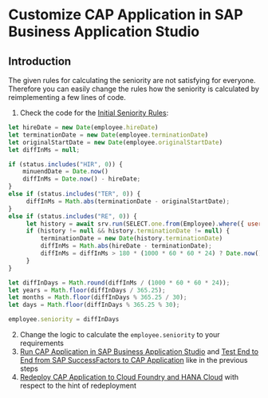 # Customize CAP Application in SAP Business Application Studio

## Introduction
The given rules for calculating the seniority are not satisfying for everyone. Therefore you can easily change the rules how the seniority is calculated by reimplementing a few lines of code.

1. Check the code for the [Initial Seniority Rules](https://github.com/SAP-samples/successfactors-extension-calculate-employee-seniority/blob/main/srv/emp-service.js#L32-L57):

```javascript
let hireDate = new Date(employee.hireDate)
let terminationDate = new Date(employee.terminationDate)
let originalStartDate = new Date(employee.originalStartDate)
let diffInMs = null;

if (status.includes("HIR", 0)) {
    minuendDate = Date.now()
    diffInMs = Date.now() - hireDate;
}
else if (status.includes("TER", 0)) {
     diffInMs = Math.abs(terminationDate - originalStartDate);
} 
else if (status.includes("RE", 0)) {
     let history = await srv.run(SELECT.one.from(Employee).where({ userId: employee.userId, status: { like: '%TER%' } }).orderBy('terminationDate', 'desc'));
     if (history != null && history.terminationDate != null) {
         terminationDate = new Date(history.terminationDate)
         diffInMs = Math.abs(hireDate - terminationDate);
         diffInMs = diffInMs > 180 * (1000 * 60 * 60 * 24) ? Date.now() - hireDate : Math.abs(terminationDate - originalStartDate) + Math.abs(Date.now() - hireDate);
     }
}

let diffInDays = Math.round(diffInMs / (1000 * 60 * 60 * 24));
let years = Math.floor(diffInDays / 365.25);
let months = Math.floor(diffInDays % 365.25 / 30);
let days = Math.floor(diffInDays % 365.25 % 30);

employee.seniority = diffInDays
```

2. Change the logic to calculate the ```employee.seniority``` to your requirements
3. [Run CAP Application in SAP Business Application Studio](../10-RunCAPApplicationInSAPBusinessApplicationStudio) and [Test End to End from SAP SuccessFactors to CAP Application](../09-TestEndToEndFromSAPSuccessFactorsToCAPApplication) like in the previous steps
4. [Redeploy CAP Application to Cloud Foundry and HANA Cloud](../06-DeployCAPApplicationToCloudFoundryAndHANACloud#redeployment) with respect to the hint of redeployment
